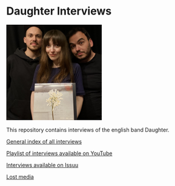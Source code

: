 # Daughter Interviews

<img src="https://github.com/paranoidandroid-96/Daughter-Interviews/blob/6b8e6a6c97092095225ed7165fc0893d76fb6e5c/daughter_stereo_mind_game.jpg"  width=50% height=50%>

This repository contains interviews of the english band Daughter.

[General index of all interviews](https://github.com/paranoidandroid-96/Daughter-Interviews/blob/main/Index.md)

[Playlist of interviews available on YouTube](https://www.youtube.com/playlist?list=PLug0t9WA536Xnw7nOf69hl-4kdW_GrOnK)

[Interviews available on Issuu](https://issuu.com/paranoidandroid-96/stacks/b023ff109b2845fea2ed581d1912a368)

[Lost media](https://github.com/paranoidandroid-96/Daughter-Interviews/blob/main/Lost%20media.md)
